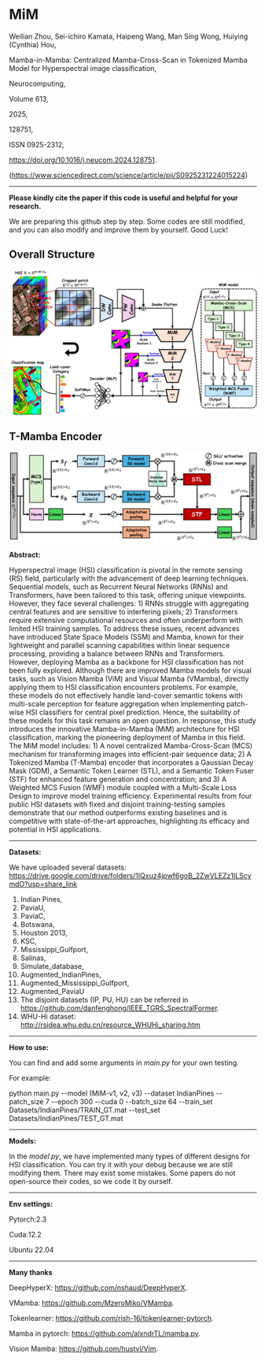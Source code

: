 # MiM

Weilian Zhou, Sei-ichiro Kamata, Haipeng Wang, Man Sing Wong, Huiying (Cynthia) Hou,

Mamba-in-Mamba: Centralized Mamba-Cross-Scan in Tokenized Mamba Model for Hyperspectral image classification,

Neurocomputing,

Volume 613,

2025,

128751,

ISSN 0925-2312,

https://doi.org/10.1016/j.neucom.2024.128751.

(https://www.sciencedirect.com/science/article/pii/S0925231224015224)

------
**Please kindly cite the paper if this code is useful and helpful for your research.** 

We are preparing this github step by step. Some codes are still modified, and you can also modify and improve them by yourself. Good Luck! 

Overall Structure
----------------------------------------
![image](https://github.com/zhouweilian1904/Mamba-in-Mamba/blob/main/whole_structure_3.jpg)

T-Mamba Encoder
----------------------------------------
![image](https://github.com/zhouweilian1904/Mamba-in-Mamba/blob/main/T_mamba_2.jpg)

**Abstract:**

Hyperspectral image (HSI) classification is pivotal in the remote sensing (RS) field, particularly with the advancement of deep learning techniques. Sequential models, such as Recurrent Neural Networks (RNNs) and Transformers, have been tailored to this task, offering unique viewpoints. However, they face several challenges: 1) RNNs struggle with aggregating central features and are sensitive to interfering pixels; 2) Transformers require extensive computational resources and often underperform with limited HSI training samples. To address these issues, recent advances have introduced State Space Models (SSM) and Mamba, known for their lightweight and parallel scanning capabilities within linear sequence processing, providing a balance between RNNs and Transformers. However, deploying Mamba as a backbone for HSI classification has not been fully explored. Although there are improved Mamba models for visual tasks, such as Vision Mamba (ViM) and Visual Mamba (VMamba), directly applying them to HSI classification encounters problems. For example, these models do not effectively handle land-cover semantic tokens with multi-scale perception for feature aggregation when implementing patch-wise HSI classifiers for central pixel prediction. Hence, the suitability of these models for this task remains an open question. In response, this study introduces the innovative Mamba-in-Mamba (MiM) architecture for HSI classification, marking the pioneering deployment of Mamba in this field. The MiM model includes: 1) A novel centralized Mamba-Cross-Scan (MCS) mechanism for transforming images into efficient-pair sequence data; 2) A Tokenized Mamba (T-Mamba) encoder that incorporates a Gaussian Decay Mask (GDM), a Semantic Token Learner (STL), and a Semantic Token Fuser (STF) for enhanced feature generation and concentration; and 3) A Weighted MCS Fusion (WMF) module coupled with a Multi-Scale Loss Design to improve model training efficiency. Experimental results from four public HSI datasets with fixed and disjoint training-testing samples demonstrate that our method outperforms existing baselines and is competitive with state-of-the-art approaches, highlighting its efficacy and potential in HSI applications.

--------------------------------
**Datasets:**

We have uploaded several datasets: https://drive.google.com/drive/folders/1IQxuz4jpwf6goB_2ZwVLEZz1ILScymdO?usp=share_link
1. Indian Pines, 
2. PaviaU, 
3. PaviaC, 
4. Botswana, 
5. Houston 2013, 
6. KSC, 
7. Mississippi_Gulfport, 
8. Salinas, 
9. Simulate_database, 
10. Augmented_IndianPines, 
11. Augmented_Mississippi_Gulfport, 
12. Augmented_PaviaU
13. The disjoint datasets (IP, PU, HU) can be referred in https://github.com/danfenghong/IEEE_TGRS_SpectralFormer.
14. WHU-Hi dataset: http://rsidea.whu.edu.cn/resource_WHUHi_sharing.htm

--------------------------------
**How to use:**

You can find and add some arguments in *main.py* for your own testing.

For example:

python main.py --model (MiM-v1, v2, v3) --dataset IndianPines --patch_size 7 --epoch 300 --cuda 0 --batch_size 64 --train_set Datasets/IndianPines/TRAIN_GT.mat --test_set Datasets/IndianPines/TEST_GT.mat

--------------------------------
**Models:**

In the *model.py*, we have implemented many types of different designs for HSI classification. You can try it with your debug because we are still modifying them. There may exist some mistakes. 
Some papers do not open-source their codes, so we code it by ourself.

--------------------------------
**Env settings:**

Pytorch:2.3

Cuda:12.2

Ubuntu 22.04

---------------------------------
**Many thanks**

DeepHyperX: https://github.com/nshaud/DeepHyperX.

VMamba: https://github.com/MzeroMiko/VMamba.

Tokenlearner: https://github.com/rish-16/tokenlearner-pytorch.

Mamba in pytorch: https://github.com/alxndrTL/mamba.py.

Vision Mamba: https://github.com/hustvl/Vim.





